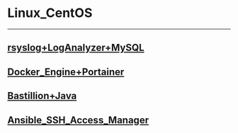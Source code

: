 # Linux_CentOS
--------------------------------------------------------------------------------------------------------------
[rsyslog+LogAnalyzer+MySQL](https://github.com/dimoroz772/Linux_CentOS/blob/main/rsyslog%2BLogAnalyzer%2BMySQL)
--------------------------------------------------------------------------------------------------------------
[Docker_Engine+Portainer](https://github.com/dimoroz772/Linux_CentOS/blob/main/Docker_Engine%2BPortainer)
--------------------------------------------------------------------------------------------------------------
[Bastillion+Java](https://github.com/dimoroz772/Linux_CentOS/blob/main/Bastillion%2BJava)
--------------------------------------------------------------------------------------------------------------
[Ansible_SSH_Access_Manager](https://github.com/dimoroz772/Linux_CentOS/blob/main/Ansible_SSH_Access_Manager)
--------------------------------------------------------------------------------------------------------------
